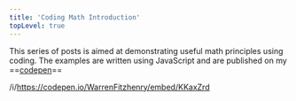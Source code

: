 ```yaml
---
title: 'Coding Math Introduction'
topLevel: true
---
```


This series of posts is aimed at demonstrating useful math principles using coding. The examples are written using JavaScript and are published on my ==[codepen](https://codepen.io/WarrenFitzhenry)==

/i/https://codepen.io/WarrenFitzhenry/embed/KKaxZrd

